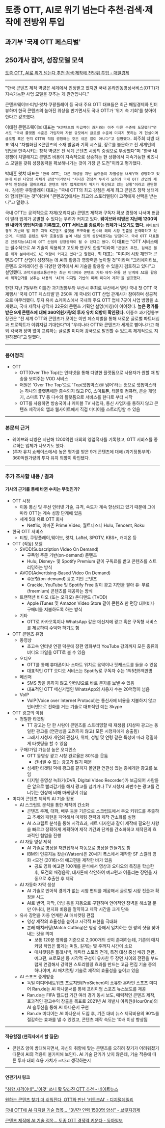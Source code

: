 # 토종 OTT, AI로 위기 넘는다 추천·검색·제작에 전방위 투입
## 과기부 '국제 OTT 페스티벌'
## 250개사 참여, 성장모델 모색
[토종 OTT, AI로 위기 넘는다 추천·검색·제작에 전방위 투입 - 매일경제](https://n.news.naver.com/article/newspaper/009/0005196572?date=20231010)

---

"한국 콘텐츠 제작 역량은 세계에서 인정받고 있지만 국내 온라인동영상서비스(OTT)가 지속가능한 사업 모델을 갖추는 게 관건입니다."

콘텐츠웨이브·티빙·왓챠·쿠팡플레이 등 국내 주요 OTT 대표들은 최근 매일경제와 인터뷰하며 한국 콘텐츠의 높아진 위상을 반기면서도 국내 OTT가 '위기 속 기회'를 찾아야 한다고 강조했다.

이태현 콘텐츠웨이브 대표는 `"K콘텐츠의 파급력이 과거와는 아주 다른 수준에 도달했다"면서도 "국내 플랫폼 수준은 가입자와 자본 규모에서 글로벌 수준에 미치지 못하는 게 현실이며 글로벌 혹은 현지 OTT와 직접 경쟁하는 것은 쉬운 일이 아니다"고 설명했다.` 최주희 티빙 대표 역시 "차별화된 K콘텐츠의 소재 발굴과 기획 시스템, 장르를 불문하고 전 세계인의 입맛을 만족시키는 창작 역량은 전 세계 콘텐츠 시장의 중심으로 부상했다"며 "한국 내 경쟁이 치열해지고 콘텐츠 비용이 지속적으로 상승하는 현 상황에서 지속가능한 비즈니스 모델을 갖춰 성장동력을 확보해나가는 것이 가장 큰 도전"이라고 평가했다.

박태훈 왓챠 대표는 `"한국 OTT는 다른 개성을 지닌 플랫폼이 차별성을 내세우며 경쟁하고 있는데 이런 다양성 자체가 강점"이라면서 "지나친 경쟁적 투자가 오히려 국내 OTT 산업의 재무적 안정성을 떨어뜨리고 콘텐츠 제작 업계로까지 위기가 확산되고 있는 상황"이라고 진단했다.` 김성한 쿠팡플레이 대표는 "국내 OTT의 최고 강점은 세계 최고 콘텐츠 창작 생태계와 함께한다는 것"이라며 "콘텐츠업에서는 최고의 스토리텔링이 고객에게 선택을 받는다"고 말했다.

국내 OTT는 공격적으로 자체(오리지널) 콘텐츠 제작과 구독자 확보 경쟁에 나서며 현금이 말라 업계가 공멸할 수 있다는 우려가 커지고 있다. **웨이브와 티빙은 지난해 1200억원 내외의 영업적자를 기록했고, OTT 서비스를 종료하는 업체가 나오기도 했다.** `웨이브의 경우 지난해 말 미주 지역 K콘텐츠 플랫폼 코코와를 인수해 해외 시장 진출을 본격화하고 있으며, 티빙은 콘텐츠 투자 효율성을 높여 내실 있게 성장하겠다는 방침이다.` `국내 OTT 대표들은 인공지능(AI)이 OTT 산업의 성장동력이 될 수 있다고 봤다.` 이 대표는 "OTT 서비스에는 필수적으로 AI 기술이 적용되고 고도화 연구도 한창"이라며 `"콘텐츠 추천, 검색은 물론 제작 분야에서도 AI 역할이 커지고 있다"고 말했다.` 최 대표는 "미디어 시장 재편과 콘텐츠·OTT 산업이 성장하는 데 AI의 활용과 영향력은 높아질 것"이라며 "크리에이티브, 콘텐츠 오퍼레이션 등 다양한 영역에서 AI 기술을 활용할 수 있을지 검토하고 있다"고 설명했다. `과학기술정보통신부는 최근 미디어와 콘텐츠 기획·제작·유통 전 단계에 AI를 활용해 제작단가를 낮추는 내용의 'AI와 디지털 기반의 미래 미디어 계획'을 발표했다.`

한편 지난 7일부터 이틀간 과기정통부와 부산시 주최로 부산에서 열린 국내 첫 OTT 국제행사 '국제 OTT 페스티벌'은 250여 개 국내외 OTT 산업 관계사가 참여하며 성공적으로 마무리됐다. 투자 유치 쇼케이스에서 국내외 주요 OTT 업체 7곳이 사업 방향을 소개했고, 국내 제작사·창작자 22곳의 콘텐츠 기획안 설명(피칭)이 이어졌다. **높은 평가를 받은 9개 콘텐츠에 대해 360억원가량의 투자 유치 의향이 확인됐다.** 이종호 과기정통부 장관은 "전 세계 OTT와 콘텐츠가 모이는 이번 페스티벌을 통해 새로운 글로벌 파트너십과 프로젝트가 이뤄지길 기대한다"며 "우리나라 OTT와 콘텐츠가 세계로 뻗어나가고 해외 각국과 장벽 없이 교류하는 글로벌 미디어 강국으로 발전할 수 있도록 체계적으로 지원하겠다"고 말했다.


---

### 용어정리
* OTT
    * OTT(Over The Top)는 인터넷을 통해 다양한 플랫폼으로 사용자가 원할 때 방송을 보여주는 VOD 서비스
    * 어원은 'Over The Top'으로 'Top(셋톱박스)을 넘어'라는 뜻으로 셋톱박스라는 하나의 플랫폼에만 종속되지 않고 PC, 스마트폰, 태블릿 컴퓨터, 콘솔 게임기, 스마트 TV 등 다수의 플랫폼으로 서비스를 한다로 부터 시작
    * OTT를 사용하면 방송국이나 케이블 TV 사업자, 통신 사업자를 통하지 않고 콘텐츠 제작자의 앱과 웹사이트에서 직접 미디어를 스트리밍할 수 있음

---

### 본문의 근거 
* 웨이브와 티빙은 지난해 1200억원 내외의 영업적자를 기록했고, OTT 서비스를 종료하는 업체가 나오기도 했다.
* (투자 유치 쇼케이스에서) 높은 평가를 받은 9개 콘텐츠에 대해 (과기정통부의) 360억원가량의 투자 유치 의향이 확인됐다.

---

### 추가 조사할 내용 / 결과 
#### 기사의 근거를 통해 바뀐 수치는 무엇인가?
* OTT 시장
    * 이동 통신 및 무선 인터넷 기술, 규격, 속도가 계속 향상되고 있기 때문에 그에 따라 OTT는 계속 성장 단계에 있음
    * 세계 5대 유료 OTT 회사
        * Netflix, 아마존 Prime Video, 월트디즈니 Hulu, Tencent, Roku
* 한국 OTT 서비스
    * 티빙, 쿠팡플레이,웨이브, 왓챠, Laftel, SPOTV, KBS+, 캐치온 등
* OTT (작동) 모델
    * SVOD(Subscription Video On Demand) 
        * 구독형 주문 기반(on-demand) 콘텐츠
        * Hulu, Disney+ 및 Spotify Premium 같이 구독료를 받고 콘텐츠를 스트리밍하는 방식
    * AVOD(Advertising-Based Video On Demand) 
        * 주문형(on-demand) 광고 기반 콘텐츠 
        * Crackle, YouTube 및 Spotify Free 같이 광고 지면을 팔아 유· 무료(freemium) 콘텐츠를 제공하는 방식
    * 트랜잭션 비디오 (또는 오디오) 온디맨드 (TVOD)
        * Apple iTunes 및 Amazon Video Store 같이 콘텐츠 한 편당 대여비나 구매비를 지불하도록 하는 방식
    * 기타
        * OTT로 카카오톡이나 WhatsApp 같은 메신저에 광고 혹은 구독형 서비스를 제공하여 수익화 하기도 함
* OTT 콘텐츠 유형
    * 동영상
        * 초고속 인터넷 연결 덕분에 장편 영화부터 YouTube 강의까지 모든 종류의 비디오 파일을 OTT로 볼 수 있음
    * 오디오
        * OTT를 통해 휴대폰이나 스마트 워치로 음악이나 팟캐스트를 들을 수 있음
        * 대표적인 OTT 오디오 서비스는 Spotify로 구독자 수는 1억5천5백만명
    * 메신저
        * SMS 망을 통하지 않고 인터넷으로 바로 문자를 보낼 수 있음
        * 대표적인 OTT 메신저앱인 WhatsApp의 사용자 수는 20억명이 넘음
    * VoIP
        * VoIP(Voice over Internet Protocol)는 통신사에 비용을 지불하지 않고 인터넷으로 전화를 거는 기술로 대표적인 예는 Skype 
* OTT 광고의 이점
    * 정밀한 타겟팅
        * TT 광고는 단 한 사람이 콘텐츠를 스트리밍할 때 재생됨 (지상파 광고는 동일한 광고를 (연관성을 고려하지 않고) 모든 시청자에게 송출됨)
        * 그래서 시청자 개인의 관심사, 위치, 성별 및 연령 같은 특성에 따라 정밀하게 타겟팅을 할 수 있음
    * 구매/가입 가능성 높은 오디언스
        * OTT 동영상 광고 시청 완료율은 80%를 웃돔
            * 건너뛸 수 없는 광고가 많기 때문
        * 섬세한 타겟팅 덕에 광고를 끝까지 볼만한 연관성 있는 층에게만 광고를 보임
        * 디지털 동영상 녹화기(DVR, Digital Video Recorder)가 보급되어 사람들은 앞으로 빨리감기를 해서 광고를 넘기거나 TV 시청자 과반수는 광고를 건너뛰는 현상에 비해 마케팅이 쉬움
* 미디어 콘텐츠 제작의 AI 기술 활용
    * AI 스크립트 분석을 통한 제작의 간소화
        * 콘텐츠 주제, 대화, 배우 등을 기준으로 스크립트에서 주요 키워드를 추출하고 추세와 패턴을 파악해서 마케팅 전략과 제작 간소화를 실행
        * AI 스크립트 분석을 통해 시각효과, 세트 디자인과 같이 제작에 필요한 사항을 빠르고 정확하게 계획하여 제작 기간과 단계를 간소화하고 제작진의 효과적인 협업을 진행
    * AI 자동 영상 제작
        * AI 기술로 영상을 재편집해서 자동으로 영상을 만들기도 함
        * IBM의 인공지능 왓슨(Watson)은 20세기 폭스에서 제작한 SF 스릴러 영화 <모건 (2016)>의 예고편을 제작한 바가 있음
            * 공포 영화 예고편 100개를 분석해서 영상과 오디오의 특징을 학습한 후, 모건의 배경음악, 대사톤에 착안하여 예고편과 어울리는 장면을 자동으로 추출한 후 제작
    * AI 자동화 자막 생성
        * AI 기술로 언어적 경계가 없는 시청 편의를 제공해서 글로벌 시장 진출과 확장을 시도
        * AI로 번역, 자막, 더빙 등을 자동으로 구현하며 언어적인 장벽을 해소할 뿐만 아니라, 현지화 비용을 절약하고 제작 시간을 크게 단축
    * 유사 장면을 자동 연계한 AI 매치컷팅 편집
        *  영상 제작의 효율성을 높이고 시각적 표현을 극대화
        * 본래 매치커팅(Match Cutting)은 영상 중에서 일치하는 한 쌍의 샷을 찾아내는 것을 의미
            * 보통 120분 영화를 기준으로 2,000개의 샷이 존재하는데, 기존의 매치커팅 작업은 짧게는 며칠, 길게는 몇 주까지 시간이 소요
            * 매치컷팅은 플래시백, 캐릭터 스토리 전개, 특정 대상 중심 배경 전환, 예고편, 프로모션 등 시각적 구성이 유사한 두 장면 사이의 전환을 부드럽게 연결해서 강력한 스토리텔링 효과를 만드는 고급 편집 기술 중의 하나이며, AI 매치컷팅 기술로 제작의 효율성을 높이고 있음
    * AI 스포츠 중계방송
        * 독일 미디어네트워크 프로지벤(ProSieben)이 소유한 온라인 스포츠 미디어 Ran.de는 AI 아나운서를 통해 프리미엄 스포츠 뉴스보도를 제공
        * Ran.de는 FIFA 월드컵 기간 여러 경기 동시 보도, 매력적인 콘텐츠 제작, 효과적인 광고수익 창출을 목표로 2021년 AI 개발사 아워원(HourOne)의 AI 솔루션을 통해 AI 아나운서 구현
        * Ran.de 미디어는 AI 아나운서 도입 후, 기존 대비 뉴스 제작비용의 90%를 절감하는 효과를 낼 수 있었고, 콘텐츠 제작 속도는 10배 이상 향상됨
---

#### 적용할점 (현직자에게 할 질문)
* 콘텐츠 양이 방대해지면서, 자신의 취향에 맞는 콘텐츠를 오히려 찾기가 어려워졌기 때문에 AI의 적용이 불가피해 보인다. AI 기술 단가가 낮지 않은데, 기술 적용에 따른 투자 대비 효용 가치가 크다고 생각하는지


--- 
#### 연관기사 링크

["취향 저격이네"…'이것' 쓰니 확 달라진 OTT 추천 - 네이트뉴스](https://news.nate.com/view/20231009n01439)

[원하는 콘텐츠 찾기 더 쉬워진다, OTT와 만난 '키토크AI' - 디지털데일리](https://m.ddaily.co.kr/page/view/2023100820053030477)

[국내 OTT에 AI·디지털 기술 접목… “3년간 인력 1500명 양성” - 브릿지경제](http://m.viva100.com/view.php?key=20230912010003317)

[콘텐츠 제작에 AI 기술 접목… 토종 OTT 경쟁력 키운다 - 동아일보](https://www.donga.com/news/Economy/article/all/20230912/121150963/1)